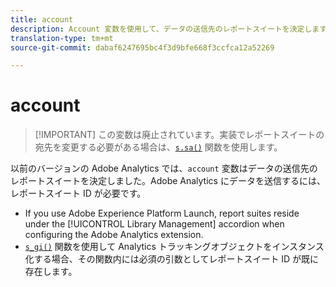 ```yaml
---
title: account
description: Account 変数を使用して、データの送信先のレポートスイートを決定します。
translation-type: tm+mt
source-git-commit: dabaf6247695bc4f3d9bfe668f3ccfca12a52269

---
```



# account

>[!IMPORTANT] この変数は廃止されています。実装でレポートスイートの宛先を変更する必要がある場合は、[`s.sa()`](../functions/sa-method.md) 関数を使用します。

以前のバージョンの Adobe Analytics では、`account` 変数はデータの送信先のレポートスイートを決定しました。Adobe Analytics にデータを送信するには、レポートスイート ID が必要です。

* If you use Adobe Experience Platform Launch, report suites reside under the [!UICONTROL Library Management] accordion when configuring the Adobe Analytics extension.
* [`s_gi()`](../functions/s-gi.md) 関数を使用して Analytics トラッキングオブジェクトをインスタンス化する場合、その関数内には必須の引数としてレポートスイート ID が既に存在します。
